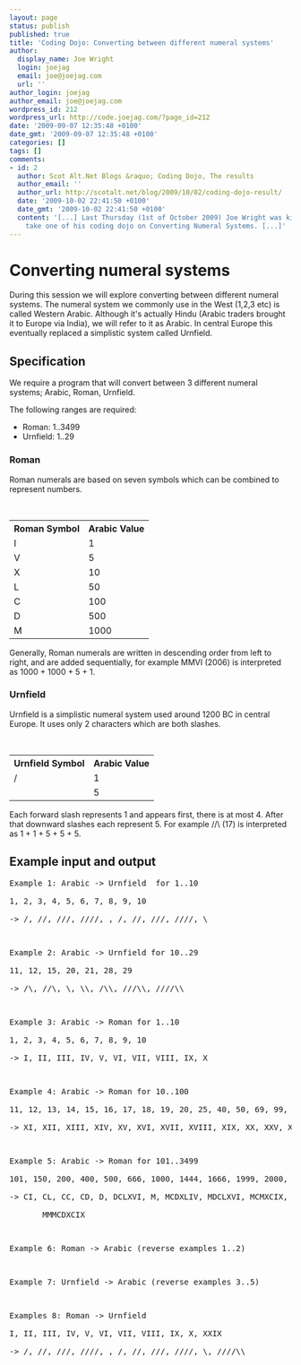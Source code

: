 ```yaml
---
layout: page
status: publish
published: true
title: 'Coding Dojo: Converting between different numeral systems'
author:
  display_name: Joe Wright
  login: joejag
  email: joe@joejag.com
  url: ''
author_login: joejag
author_email: joe@joejag.com
wordpress_id: 212
wordpress_url: http://code.joejag.com/?page_id=212
date: '2009-09-07 12:35:48 +0100'
date_gmt: '2009-09-07 12:35:48 +0100'
categories: []
tags: []
comments:
- id: 2
  author: Scot Alt.Net Blogs &raquo; Coding Dojo, The results
  author_email: ''
  author_url: http://scotalt.net/blog/2009/10/02/coding-dojo-result/
  date: '2009-10-02 22:41:50 +0100'
  date_gmt: '2009-10-02 22:41:50 +0100'
  content: '[...] Last Thursday (1st of October 2009) Joe Wright was kind enough to
    take one of his coding dojo on Converting Numeral Systems. [...]'
---
```

<h1>Converting numeral systems</h1></p>
<p>During this session we will explore converting between different numeral systems. The numeral system we commonly use in the West (1,2,3 etc) is called Western Arabic. Although it's actually Hindu (Arabic traders brought it to Europe via India), we will refer to it as Arabic. In central Europe this eventually replaced a simplistic system called Urnfield.</p>
<h2>Specification</h2></p>
<p>We require a program that will convert between 3 different numeral systems; Arabic, Roman, Urnfield.</p>
<p>The following ranges are required:</p>
<ul>
<li>Roman: 1..3499
<li>Urnfield: 1..29<br />
</ul></p>
<h3>Roman</h3>
<p>Roman numerals are based on seven symbols which can be combined to represent numbers.</p>
<table>
<tr>
<th>Roman Symbol</th>
<th>Arabic Value</th></tr></p>
<tr>
<td>I</td>
<td>1</td></tr></p>
<tr>
<td>V</td>
<td>5</td></tr></p>
<tr>
<td>X</td>
<td>10</td></tr></p>
<tr>
<td>L</td>
<td>50</td></tr></p>
<tr>
<td>C</td>
<td>100</td></tr></p>
<tr>
<td>D</td>
<td>500</td></tr></p>
<tr>
<td>M</td>
<td>1000</td></tr><br />
</table></p>
<p>Generally, Roman numerals are written in descending order from left to right, and are added sequentially, for example MMVI (2006) is interpreted as 1000 + 1000 + 5 + 1.</p>
<h3>Urnfield</h3>
<p>Urnfield is a simplistic numeral system used around 1200 BC in central Europe. It uses only 2 characters which are both slashes.</p>
<table>
<tr>
<th>Urnfield Symbol</th>
<th>Arabic Value</th></tr></p>
<tr>
<td>&#47;</td>
<td>1</td></tr></p>
<tr>
<td></td>
<td>5</td></tr><br />
</table></p>
<p>Each forward slash represents 1 and appears first, there is at most 4. After that downward slashes each represent 5. For example &#47;&#47;\ (17) is interpreted as 1 + 1 + 5 + 5 + 5.</p>
<h2>Example input and output</h2></p>
<pre class="sh_ruby">
Example 1: Arabic -> Urnfield  for 1..10<br />
1, 2, 3, 4, 5, 6, 7, 8, 9, 10<br />
-> &#47;, &#47;&#47;, &#47;&#47;&#47;, &#47;&#47;&#47;&#47;, , &#47;, &#47;&#47;, &#47;&#47;&#47;, &#47;&#47;&#47;&#47;, \</p>
<p>Example 2: Arabic -> Urnfield for 10..29<br />
11, 12, 15, 20, 21, 28, 29<br />
-> &#47;\, &#47;&#47;\, \, \\, &#47;\\, &#47;&#47;&#47;\\, &#47;&#47;&#47;&#47;\\</p>
<p>Example 3: Arabic -> Roman for 1..10<br />
1, 2, 3, 4, 5, 6, 7, 8, 9, 10<br />
-> I, II, III, IV, V, VI, VII, VIII, IX, X</p>
<p>Example 4: Arabic -> Roman for 10..100<br />
11, 12, 13, 14, 15, 16, 17, 18, 19, 20, 25, 40, 50, 69, 99, 100<br />
-> XI, XII, XIII, XIV, XV, XVI, XVII, XVIII, XIX, XX, XXV, XL, L, LXIX, XCIX, C</p>
<p>Example 5: Arabic -> Roman for 101..3499<br />
101, 150, 200, 400, 500, 666, 1000, 1444, 1666, 1999, 2000, 2009, 3000, 3499<br />
-> CI, CL, CC, CD, D, DCLXVI, M, MCDXLIV, MDCLXVI, MCMXCIX, MM, MMIX, MMM,<br />
       MMMCDXCIX</p>
<p>Example 6: Roman -> Arabic (reverse examples 1..2)</p>
<p>Example 7: Urnfield -> Arabic (reverse examples 3..5)</p>
<p>Examples 8: Roman -> Urnfield<br />
I, II, III, IV, V, VI, VII, VIII, IX, X, XXIX<br />
-> &#47;, &#47;&#47;, &#47;&#47;&#47;, &#47;&#47;&#47;&#47;, , &#47;, &#47;&#47;, &#47;&#47;&#47;, &#47;&#47;&#47;&#47;, \, &#47;&#47;&#47;&#47;\\<br />
</pre></p>
